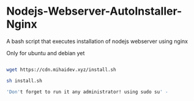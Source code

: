 # Nodejs-Webserver-AutoInstaller-Nginx
A bash script that executes installation of nodejs webserver using nginx 


Only for ubuntu and debian yet


```bash

wget https://cdn.mihaidev.xyz/install.sh

sh install.sh

'Don't forget to run it any administrator! using sudo su' - 
```


